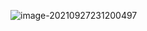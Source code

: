 ![image-20210927231200497](https://gitee.com/joeyooa/data-images/raw/master/node/2021/image-20210927231200497.png)
